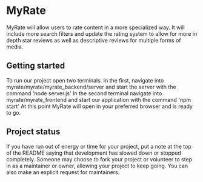 # MyRate

MyRate will allow users to rate content in a more specialized way. It  will include more search filters and update the rating system to allow for more in depth star reviews as well as descriptive reviews for multiple forms of media.  


## Getting started
To run our project open two terminals. In the first, navigate into myrate/myrate/myrate_backend/server and start the server with the command 'node server.js' 
In the second terminal navigate into myrate/myrate_frontend and start our application with the command 'npm start'
At this point MyRate will open in your preferred browser and is ready to go.

## Project status
If you have run out of energy or time for your project, put a note at the top of the README saying that development has slowed down or stopped completely. Someone may choose to fork your project or volunteer to step in as a maintainer or owner, allowing your project to keep going. You can also make an explicit request for maintainers.
